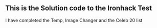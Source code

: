 ## This is the Solution code to the Ironhack Test

I have completed the Temp, Image Changer and the Celeb 20 list
